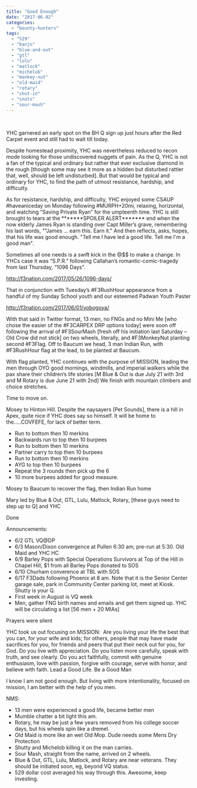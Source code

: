 ```yaml
---
title: "Good Enough"
date: "2017-06-02"
categories: 
  - "bounty-hunters"
tags: 
  - "529"
  - "banjo"
  - "blue-and-out"
  - "gtl"
  - "lulu"
  - "matlock"
  - "michelob"
  - "monkey-nut"
  - "old-maid"
  - "rotary"
  - "shut-in"
  - "snots"
  - "sour-mash"
---
```


 

YHC garnered an early spot on the BH Q sign up just hours after the Red Carpet event and still had to wait till today.

Despite homestead proximity, YHC was nevertheless reduced to recon mode looking for those undiscovered nuggets of pain. As the Q, YHC is not a fan of the typical and ordinary but rather that ever exclusive diamond in the rough \[though some may see it more as a hidden but disturbed rattler that, well, should be left undisturbed\]. But that would be typical and ordinary for YHC, to find the path of utmost resistance, hardship, and difficulty.

As for resistance, hardship, and difficulty, YHC enjoyed some CSAUP #haveaniceday on Monday following #MURPH+20mi, relaxing, horizontal, and watching “Saving Private Ryan” for the umpteenth time. YHC is still brought to tears at the \*\*\*\*\*\*\*SPOILER ALERT\*\*\*\*\*\*\* end when the now elderly James Ryan is standing over Capt Miller’s grave, remembering his last words, “"James ... earn this. Earn it." And then reflects, asks, hopes, that his life was good enough. "Tell me I have led a good life. Tell me I'm a good man".

Sometimes all one needs is a swift kick in the @$$ to make a change. In YHCs case it was “S.P.R.” following Callahan’s romantic-comic-tragedy from last Thursday, “1096 Days”.

http://f3nation.com/2017/05/26/1096-days/

That in conjunction with Tuesday’s #F3RushHour appearance from a handful of my Sunday School youth and our esteemed Padwan Youth Paster

http://f3nation.com/2017/06/01/yobogoya/

With that said in Twitter format, 13 men, no FNGs and no Mini Me \[who chose the easier of the #F3CARPEX DRP options today\] were soon off following the arrival of #F3SourMash \[fresh off his initiation last Saturday – Old Crow did not stick\] on two wheels, literally, and #F3MonkeyNut planting second #F3Flag. Off to Baucum we head, 3 man Indian Run, with #F3RushHour flag at the lead, to be planted at Baucum.

With flag planted, YHC continues with the purpose of MISSION, leading the men through OYO good mornings, windmills, and imperial walkers while the pax share their children’s life stories \[M Blue & Out is due July 21 with 3rd and M Rotary is due June 21 with 2nd\] We finish with mountain climbers and choice stretches.

Time to move on.

Mosey to Hinton Hill. Despite the naysayers \[Pet Sounds\], there is a hill in Apex, quite nice if YHC does say so himself. It will be home to the…..COVFEFE, for lack of better term.

- Run to bottom then 10 merkins
- Backwards run to top then 10 burpees
- Run to bottom then 10 merkins
- Partner carry to top then 10 burpees
- Run to bottom then 10 merkins
- AYG to top then 10 burpees
- Repeat the 3 rounds then pick up the 6
- 10 more burpees added for good measure.

Mosey to Baucum to recover the flag, then Indian Run home

Mary led by Blue & Out, GTL, Lulu, Matlock, Rotary, \[these guys need to step up to Q\] and YHC

Done

Announcements:

- 6/2 GTL VQ@DP
- 6/3 Mason/Dixon convergence at Pullen 6:30 am; pre-run at 5:30. Old Maid and YHC HC
- 6/9 Barley Pops with Special Operations Survivors at Top of the Hill in Chapel Hill, $1 from all Barley Pops donated to SOS
- 6/10 Churham converence at TBL with SOS
- 6/17 F3Dads following Phoenix at 8 am. Note that it is the Senior Center garage sale, park in Community Center parking lot, meet at Kiosk. Shutty is your Q.
- First week in August is VQ week
- Men, gather FNG birth names and emails and get them signed up. YHC will be circulating a list \[56 men + 20 MIAs\]

Prayers were silent

YHC took us out focusing on MISSION:  Are you living your life the best that you can, for your wife and kids; for others, people that may have made sacrifices for you, for friends and peers that put their neck out for you, for God. Do you live with appreciation. Do you listen more carefully, speak with truth, and see clearly. Do you act faithfully, commit with genuine enthusiasm, love with passion, forgive with courage, serve with honor, and believe with faith. Lead a Good Life. Be a Good Man

I know I am not good enough. But living with more intentionality, focused on mission, I am better with the help of you men.

NMS:

- 13 men were experienced a good life, became better men
- Mumble chatter a bit light this am.
- Rotary, he may be just a few years removed from his college soccer days, but his wheels spin like a dremel.
- Old Maid is more like an wet Old Mop. Dude needs some Mens Dry Protection
- Shutty and Michelob killing it on the man carries.
- Sour Mash, straight from the name, arrived on 2 wheels.
- Blue & Out, GTL, Lulu, Matlock, and Rotary are near veterans. They should be initiated soon, eg, beyond VQ status.
- 529 dollar cost averaged his way through this. Awesome, keep investing.
